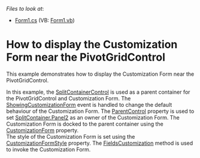 <!-- default file list -->
*Files to look at*:

* [Form1.cs](./CS/StandaloneCustForm/Form1.cs) (VB: [Form1.vb](./VB/StandaloneCustForm/Form1.vb))
<!-- default file list end -->
# How to display the Customization Form near the PivotGridControl


<p>This example demonstrates how to display the Customization Form near the PivotGridControl.</p><p>In this example, the <a href="http://documentation.devexpress.com/#WindowsForms/DevExpressXtraEditorsSplitContainerControlMembersTopicAll"><u>SplitContainerControl</u></a> is used as a parent container for the PivotGridControl and Customization Form. The <a href="http://documentation.devexpress.com/#WindowsForms/DevExpressXtraPivotGridPivotGridControl_ShowingCustomizationFormtopic"><u>ShowingCustomizationForm</u></a> event is handled to change the default behaviour of the Customization Form. The <a href="http://documentation.devexpress.com/#WindowsForms/DevExpressXtraPivotGridCustomizationFormShowingEventArgs_ParentControltopic"><u>ParentControl</u></a> property is used to set <a href="ms-help://MS.VSCC.v90/MS.MSDNQTR.v90.en/fxref_system.windows.forms/html/c811df29-0a1f-2637-ca2f-c3a69af08a03.htm"><u>SplitContainer.Panel2</u></a> as an owner of the Customization Form. The Customization Form is docked to the parent container using the <a href="http://documentation.devexpress.com/#WindowsForms/DevExpressXtraBarsCreateCustomizationFormEventArgs_CustomizationFormtopic"><u>CustomizationForm</u></a> property.<br />
The style of the Customization Form is set using the <a href="http://documentation.devexpress.com/#CoreLibraries/DevExpressXtraPivotGridPivotGridOptionsCustomization_CustomizationFormStyletopic"><u>CustomizationFormStyle</u></a> property. The <a href="http://documentation.devexpress.com/#WindowsForms/DevExpressXtraPivotGridPivotGridControl_FieldsCustomizationtopic"><u>FieldsCustomization</u></a> method is used to invoke the Customization Form. </p>

<br/>


